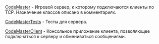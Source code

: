 [CodeMaster](./CodeMaster/src/main/java/ru/mirea) - Игровой сервер, к которому подключаются клиенты по TCP. Назначение классов описано в комментариях.

[CodeMasterTests](./CodeMaster/src/test/java/ru/mirea/game) - Тесты для сервера.

[CodeMasterClient](./CodeMasterClient/src/main/java/ru/mirea) - Консольное приложение клиента, позволяющее подключаться к серверу и обмениваться сообщениями.